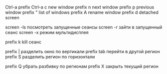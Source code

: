 Ctrl-a prefix
Ctrl-a c new window
prefix n next window
prefix p previous window
prefix " list of windows
prefix A rename window
prefix d detached screen

screen -ls посмотреть запущенные сеансы
screen -r зайти в запущенный сеанс
screen -x режим мультидисплея

prefix k kill сеанс

prefix | разделить окно по вертикали
prefix tab перейти в другой регион
prefix S разделить регион по горизонтали

prefix Q убрать разбивку по регионам
prefix X закрыть текущий регион
